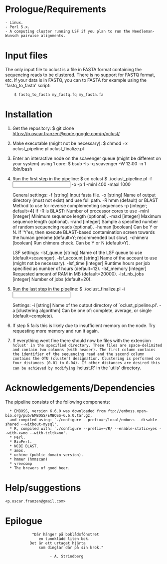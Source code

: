 # Prologue/Requirements
	- Linux.
	- Perl 5.x.
	- A computing cluster running LSF if you plan to run the Needleman-Wunsch pairwise alignments.

# Input files
The only input file to oclust is a file in FASTA format containing the sequencing reads to be
clustered. There is no support for FASTQ format, etc. If your data is in FASTQ, you can to FASTA
for example using the 'fastq_to_fasta' script:

```
	$ fastq_to_fasta my_fastq.fq my_fasta.fa
```


# Installation
1. Get the repository:
	$ git clone https://p.oscar.franzen@code.google.com/p/oclust/

2. Make executable (might not be necessary):
	$ chmod +x oclust_pipeline.pl oclust_finalize.pl

3. Enter an interactive node on the scavenger queue (might be different on your system) using 1 core:
	$ bsub -Is -q scavenger -W 12:00 -n 1 /bin/bash

4. Run the first step in the pipeline:
	$ cd oclust
	$ ./oclust_pipeline.pl -f <input fasta file> -o <output directory> -p 1 -minl 400 -maxl 1000

    General settings:
    -f [string]                Input fasta file.
    -o [string]                Name of output directory (must not exist) and use full path.
    -R hmm (default) or BLAST  Method to use for reverse complementing sequences
    -p [integer; default=4]    If -R is BLAST: Number of processor cores to use
    -minl [integer]            Minimum sequence length (optional).
    -maxl [integer]            Maximum sequence length (optional).
    -rand [integer]            Sample a specified number of random sequencing reads (optional).
    -human [boolean]           Can be Y or N. If 'Y'es, then execute BLAST-based contamination
                               screen towards the human genome (default=Y; recommended but slow).
    -chimera [boolean]         Run chimera check. Can be Y or N (default=Y).

    LSF settings:
    -lsf_queue [string]        Name of the LSF queue to use (default=scavenger).
    -lsf_account [string]      Name of the account to use (might not be necessary).
    -lsf_time [integer]        Runtime hours per job specified as number of hours (default=12).
    -lsf_memory [integer]      Requested amount of RAM in MB (default=20000).
    -lsf_nb_jobs [integer]     Number of jobs (default=20).

5. Run the last step in the pipeline:
    $ ./oclust_finalize.pl -i <input directory>

    Settings:
    -i [string]                  Name of the output directory of `oclust_pipeline.pl'.
    -a [clustering algorithm]    Can be one of: complete, average, or single (default=complete).

6. If step 5 fails this is likely due to insufficient memory on the node. Try requesting more
   memory and run it again.

7. If everything went fine there should now be files with the extension `hclust' in the specified
   directory. These files are space-delimited and contain two columns (with header). The first column
   contains the identifier of the sequencing read and the second column contains the OTU (cluster)
   designation. Clustering is performed on four distances (0.01 to 0.04). If other distances are
   desired this can be achieved by modifying `hclust.R' in the `utils' directory.


# Acknowledgements/Dependencies
The pipeline consists of the following components:

      * EMBOSS, version 6.6.0 was downloaded from ftp://emboss.open-bio.org/pub/EMBOSS/EMBOSS-6.6.0.tar.gz,
      and compiled using: `./configure --prefix=~/local/emboss --disable-shared --without-mysql'.
      * R, compiled with: `./configure --prefix=~/R/ --enable-static=yes --with-x=no --with-tcltk=no'.
      * Perl.
      * BioPerl.
      * NCBI BLAST.
      * amos.
      * uchime (public domain version).
      * hmmer (hmmscan)
      * vrevcomp
      * The brewers of good beer.

# Help/suggestions
	<p.oscar.franzen@gmail.com>


# Epilogue
	            "Där hänger på boklådsfönstret
                   en tunnklädd liten bok.
               Det är ett urtaget hjärta
                   som dinglar där på sin krok."

                        - A. Strindberg
